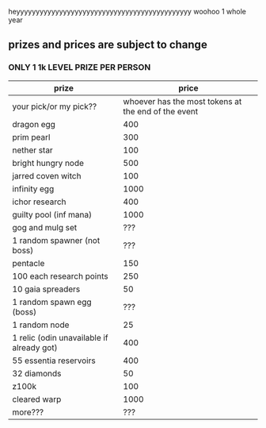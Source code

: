 heyyyyyyyyyyyyyyyyyyyyyyyyyyyyyyyyyyyyyyyyyyyyy woohoo 1 whole year

## prizes and prices are subject to change

### ONLY 1 1k LEVEL PRIZE PER PERSON

prize	| price
|---|---|
your pick/or my pick??	| whoever has the most tokens at the end of the event
dragon egg | 400
prim pearl |	300
nether star |	100
bright hungry node | 500
jarred coven witch | 100
infinity egg |	1000
ichor research |	400
guilty pool (inf mana) |	1000
gog and mulg set |	???
1 random spawner (not boss) |	???
pentacle |	150
100 each research points |	250
10 gaia spreaders |	50
1 random spawn egg (boss) |	???
1 random node |	25
1 relic (odin unavailable if already got) |	400
55 essentia reservoirs |	400
32 diamonds |	50
z100k |	100
cleared warp |	1000
more??? |	???
